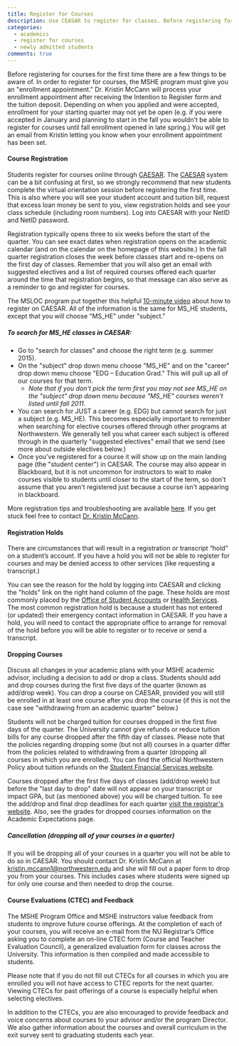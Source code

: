 ```yaml
---
title: Register for Courses
description: Use CEASAR to register for classes. Before registering for courses for the first time there are a few things to be aware of. In order to register for courses, the MSHE program must give you an "enrollment appointment."
categories: 
  - academics
  - register for courses
  - newly admitted students
comments: true
---
```

Before registering for courses for the first time there are a few things to be aware of. In order to register for courses, the MSHE program must give you an "enrollment appointment." Dr. Kristin McCann will process your enrollment appointment after receiving the Intention to Register form and the tuition deposit. Depending on when you applied and were accepted, enrollment for your starting quarter may not yet be open (e.g. if you were accepted in January and planning to start in the fall you wouldn't be able to register for courses until fall enrollment opened in late spring.) You will get an email from Kristin letting you know when your enrollment appointment has been set.

#### Course Registration

Students register for courses online through [CAESAR](http://www.northwestern.edu/caesar/). The [CAESAR](http://www.northwestern.edu/caesar/) system can be a bit confusing at first, so we strongly recommend that new students complete the virtual orientation session before registering the first time. This is also where you will see your student account and tuition bill, request that excess loan money be sent to you, view registration holds and see your class schedule (including room numbers). Log into CAESAR with your NetID and NetID password.

Registration typically opens three to six weeks before the start of the quarter. You can see exact dates when registration opens on the academic calendar (and on the calendar on the homepage of this website.) In the fall quarter registration closes the week before classes start and re-opens on the first day of classes. Remember that you will also get an email with suggested electives and a list of required courses offered each quarter around the time that registration begins, so that message can also serve as a reminder to go and register for courses.

The MSLOC program put together this helpful [10-minute video](https://nwuniversity.adobeconnect.com/_a799312996/p3fe6xki0yd/?launcher=false&fcsContent=true&pbMode=normal) about how to register on CAESAR. All of the information is the same for MS_HE students, except that you will choose "MS_HE" under "subject."

##### To search for MS_HE classes in CAESAR:

*   Go to "search for classes" and choose the right term (e.g. summer 2015).
*   On the "subject" drop down menu choose "MS_HE" and on the "career" drop down menu choose "EDG – Education Grad." This will pull up all of our courses for that term.
    *   _Note that if you don't pick the term first you may not see MS_HE on the "subject" drop down menu because "MS_HE" courses weren't listed until fall 2011\._
*   You can search for JUST a career (e.g. EDG) but cannot search for just a subject (e.g. MS_HE). This becomes especially important to remember when searching for elective courses offered through other programs at Northwestern. We generally tell you what career each subject is offered through in the quarterly "suggested electives" email that we send (see more about outside electives below.)
*   Once you've registered for a course it will show up on the main landing page (the "student center") in CAESAR. The course may also appear in Blackboard, but it is not uncommon for instructors to wait to make courses visible to students until closer to the start of the term, so don't assume that you aren't registered just because a course isn't appearing in blackboard.

More registration tips and troubleshooting are available [here](http://www.registrar.northwestern.edu/registration/CAESAR_help.html). If you get stuck feel free to contact [Dr. Kristin McCann](mailto:kristin.mccann1@northwestern.edu).

#### Registration Holds

There are circumstances that will result in a registration or transcript “hold” on a student’s account. If you have a hold you will not be able to register for courses and may be denied access to other services (like requesting a transcript.)

You can see the reason for the hold by logging into CAESAR and clicking the "holds" link on the right hand column of the page. These holds are most commonly placed by the [Office of Student Accounts](http://www.northwestern.edu/sfs/payments/index.html) or [Health Services](http://www.nuhs.northwestern.edu/evanston/Default.aspx). The most common registration hold is because a student has not entered (or updated) their emergency contact information in CAESAR. If you have a hold, you will need to contact the appropriate office to arrange for removal of the hold before you will be able to register or to receive or send a transcript.

#### Dropping Courses

Discuss all changes in your academic plans with your MSHE academic advisor, including a decision to add or drop a class. Students should add and drop courses during the first five days of the quarter (known as add/drop week). You can drop a course on CAESAR, provided you will still be enrolled in at least one course after you drop the course (if this is not the case see "withdrawing from an academic quarter" below.)

Students will not be charged tuition for courses dropped in the first five days of the quarter. The University cannot give refunds or reduce tuition bills for any course dropped after the fifth day of classes. Please note that the policies regarding dropping some (but not all) courses in a quarter differ from the policies related to withdrawing from a quarter (dropping all courses in which you are enrolled). You can find the official Northwestern Policy about tuition refunds on the [Student Financial Services website](http://www.northwestern.edu/sfs/tuition/registration_refunds.html#Refunds2).

Courses dropped after the first five days of classes (add/drop week) but before the "last day to drop" date will not appear on your transcript or impact GPA, but (as mentioned above) you will be charged tuition. To see the add/drop and final drop deadlines for each quarter [visit the registrar's website](http://www.registrar.northwestern.edu/registration/index.html). Also, see the grades for dropped courses information on the Academic Expectations page.

##### Cancellation (dropping all of your courses in a quarter)

If you will be dropping all of your courses in a quarter you will not be able to do so in CAESAR. You should contact Dr. Kristin McCann at [kristin.mccann1@northwestern.edu](mailto:kristin.mccann1@northwestern.edu) and she will fill out a paper form to drop you from your courses. This includes cases where students were signed up for only one course and then needed to drop the course.

#### Course Evaluations (CTEC) and Feedback

The MSHE Program Office and MSHE instructors value feedback from students to improve future course offerings. At the completion of each of your courses, you will receive an e-mail from the NU Registrar’s Office asking you to complete an on-line CTEC form (Course and Teacher Evaluation Council), a generalized evaluation form for classes across the University. This information is then compiled and made accessible to students.

Please note that if you do not fill out CTECs for all courses in which you are enrolled you will not have access to CTEC reports for the next quarter. Viewing CTECs for past offerings of a course is especially helpful when selecting electives.

In addition to the CTECs, you are also encouraged to provide feedback and voice concerns about courses to your advisor and/or the program Director. We also gather information about the courses and overall curriculum in the exit survey sent to graduating students each year.